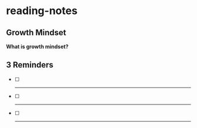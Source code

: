 # reading-notes
## Growth Mindset
**What is growth mindset?**

## 3 Reminders
- [ ] ----
- [ ] ----
- [ ] ----
